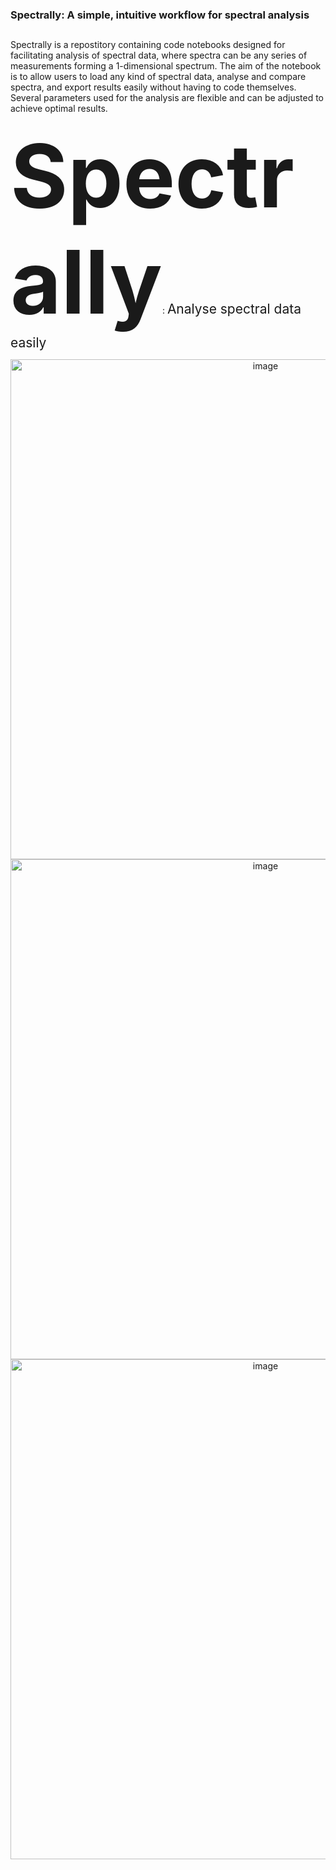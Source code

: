### Spectrally: A simple, intuitive workflow for spectral analysis
##
Spectrally is a repostitory containing code notebooks designed for facilitating analysis of spectral data, where spectra can be any series of measurements forming a 1-dimensional spectrum. The aim of the notebook is to allow users to load any kind of spectral data, analyse and compare spectra, and export results easily without having to code themselves. Several parameters used for the analysis are flexible and can be adjusted to achieve optimal results.


<span style="font-size: 10em; font-weight: bold;">Spectrally</span>: <span style="font-size: 1.5em;">Analyse spectral data easily</span>


<div align="center">
  <img width="800" alt="image" src="https://github.com/user-attachments/assets/156b4746-59f5-476b-82e8-0b4000d8a737" />
  <img width="800" alt="image" src="https://github.com/user-attachments/assets/3ec22265-7bcf-4bee-a53d-bd1161b92d14" />
  <img width="800" alt="image" src="https://github.com/user-attachments/assets/3e437c48-babe-414b-9bf8-78b1e257ec59" />
</div>
